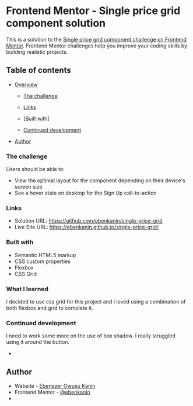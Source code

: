 # Frontend Mentor - Single price grid component solution

This is a solution to the [Single price grid component challenge on Frontend Mentor](https://www.frontendmentor.io/challenges/single-price-grid-component-5ce41129d0ff452fec5abbbc). Frontend Mentor challenges help you improve your coding skills by building realistic projects. 

## Table of contents

- [Overview](#overview)
  - [The challenge](#the-challenge)
 
  - [Links](#links)
  - [Built with]

  - [Continued development](#continued-development)

- [Author](#author)






### The challenge

Users should be able to:

- View the optimal layout for the component depending on their device's screen size
- See a hover state on desktop for the Sign Up call-to-action



### Links

- Solution URL: https://github.com/ebenkanin/single-price-grid
- Live Site URL: https://ebenkanin.github.io/single-price-grid/



### Built with

- Semantic HTML5 markup
- CSS custom properties
- Flexbox
- CSS Grid

### What I learned

I decided to use css grid for this project and i loved using a combination of both flexbox and grid to complete it.



### Continued development

I need to work some more on the use of box shadow. I really struggled using it around the button.

*
## Author

- Website - [Ebenezer Owusu Kanin](https://www.your-site.com)
- Frontend Mentor - [@ebenkanin](https://www.frontendmentor.io/profile/ebenkanin)
-

